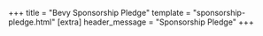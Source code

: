 +++
title = "Bevy Sponsorship Pledge"
template = "sponsorship-pledge.html"
[extra]
header_message = "Sponsorship Pledge"
+++
